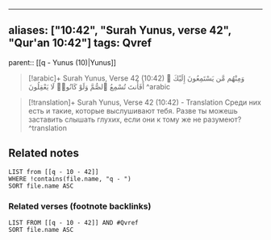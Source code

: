 
---
aliases: ["10:42", "Surah Yunus, verse 42", "Qur'an 10:42"]
tags: Qvref
---

parent:: [[q - Yunus (10)|Yunus]]

> [!arabic]+ Surah Yunus, Verse 42 (10:42)
> <span class="quran-arabic">وَمِنْهُم مَّن يَسْتَمِعُونَ إِلَيْكَ ۚ أَفَأَنتَ تُسْمِعُ ٱلصُّمَّ وَلَوْ كَانُوا۟ لَا يَعْقِلُونَ</span>
^arabic

> [!translation]+ Surah Yunus, Verse 42 (10:42) - Translation
> Среди них есть и такие, которые выслушивают тебя. Разве ты можешь заставить слышать глухих, если они к тому же не разумеют?
^translation



## Related notes
```dataview
LIST from [[q - 10 - 42]]
WHERE !contains(file.name, "q - ")
SORT file.name ASC
```

### Related verses (footnote backlinks)
```dataview
LIST FROM [[q - 10 - 42]] AND #Qvref
SORT file.name ASC
```

